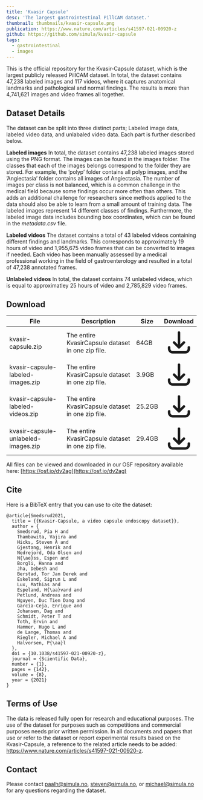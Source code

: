 ```yaml
---
title: 'Kvasir Capsule'
desc: 'The largest gastrointestinal PillCAM dataset.'
thumbnail: thumbnails/kvasir-capsule.png
publication: https://www.nature.com/articles/s41597-021-00920-z
github: https://github.com/simula/kvasir-capsule
tags:
  - gastrointestinal
  - images
---
```


This is the official repository for the Kvasir-Capsule dataset, which is the largest publicly released PillCAM dataset. In total, the dataset contains 47,238 labeled images and 117 videos, where it captures anatomical landmarks and pathological and normal findings. The results is more than 4,741,621 images and video frames all together.

## Dataset Details
The dataset can be split into three distinct parts; Labeled image data, labeled video data, and unlabaled video data. Each part is further described below.

**Labeled images** In total, the dataset contains 47,238 labeled images stored using the PNG format. The images can be found in the images folder. The classes that each of the images belongs correspond to the folder they are stored. For example, the ’polyp’ folder contains all polyp images, and the ’Angiectasia’ folder contains all images of Angiectasia. The number of images per class is not balanced, which is a common challenge in the medical field because some findings occur more often than others. This adds an additional challenge for researchers since methods applied to the data should also be able to learn from a small amount of training data. The labeled images represent 14 different classes of findings. Furthermore, the labeled image data includes bounding box coordinates, which can be found in the *metadata.csv* file.

**Labeled videos** The dataset contains a total of 43 labeled videos containing different findings and landmarks. This corresponds to approximately 19 hours of video and 1,955,675 video frames that can be converted to images if needed. Each video has been manually assessed by a medical professional working in the field of gastroenterology and resulted in a total of 47,238 annotated frames.

**Unlabeled videos** In total, the dataset contains 74 unlabeled videos, which is equal to approximatley 25 hours of video and 2,785,829 video frames.

## Download
| File | Description | Size | Download
| --- | --- | --- | :---: |
| kvasir-capsule.zip  | The entire KvasirCapsule dataset in one zip file. | 64GB |  [<svg xmlns="http://www.w3.org/2000/svg" class="h-6 w-6 m-0 inline-block" fill="none" viewBox="0 0 24 24" stroke="currentColor"><path stroke-linecap="round" stroke-linejoin="round" stroke-width="2" d="M4 16v1a3 3 0 003 3h10a3 3 0 003-3v-1m-4-4l-4 4m0 0l-4-4m4 4V4" /></svg>](https://datasets.simula.no/downloads/kvasir-capsule/kvasir-capsule.zip) |
| kvasir-capsule-labeled-images.zip  | The entire KvasirCapsule dataset in one zip file. | 3.9GB |  [<svg xmlns="http://www.w3.org/2000/svg" class="h-6 w-6 m-0 inline-block" fill="none" viewBox="0 0 24 24" stroke="currentColor"><path stroke-linecap="round" stroke-linejoin="round" stroke-width="2" d="M4 16v1a3 3 0 003 3h10a3 3 0 003-3v-1m-4-4l-4 4m0 0l-4-4m4 4V4" /></svg>](https://datasets.simula.no/downloads/kvasir-capsule/kvasir-capsule-labeled-images.zip) |
| kvasir-capsule-labeled-videos.zip  | The entire KvasirCapsule dataset in one zip file. | 25.2GB |  [<svg xmlns="http://www.w3.org/2000/svg" class="h-6 w-6 m-0 inline-block" fill="none" viewBox="0 0 24 24" stroke="currentColor"><path stroke-linecap="round" stroke-linejoin="round" stroke-width="2" d="M4 16v1a3 3 0 003 3h10a3 3 0 003-3v-1m-4-4l-4 4m0 0l-4-4m4 4V4" /></svg>](https://datasets.simula.no/downloads/kvasir-capsule/kvasir-capsule-videos.zip) |
| kvasir-capsule-unlabeled-images.zip  | The entire KvasirCapsule dataset in one zip file. | 29.4GB |  [<svg xmlns="http://www.w3.org/2000/svg" class="h-6 w-6 m-0 inline-block" fill="none" viewBox="0 0 24 24" stroke="currentColor"><path stroke-linecap="round" stroke-linejoin="round" stroke-width="2" d="M4 16v1a3 3 0 003 3h10a3 3 0 003-3v-1m-4-4l-4 4m0 0l-4-4m4 4V4" /></svg>](https://datasets.simula.no/downloads/kvasir-capsule/kvasir-capsule-unlabeled-videos.zip) |

All files can be viewed and downloaded in our OSF repository available here: [https://osf.io/dv2ag](https://osf.io/dv2ag)

## Cite
Here is a BibTeX entry that you can use to cite the dataset:

    @article{Smedsrud2021,
      title = {{Kvasir-Capsule, a video capsule endoscopy dataset}},
      author = {
        Smedsrud, Pia H and
        Thambawita, Vajira and
        Hicks, Steven A and
        Gjestang, Henrik and
        Nedrejord, Oda Olsen and
        N{\ae}ss, Espen and
        Borgli, Hanna and
        Jha, Debesh and
        Berstad, Tor Jan Derek and
        Eskeland, Sigrun L and
        Lux, Mathias and
        Espeland, H{\aa}vard and
        Petlund, Andreas and
        Nguyen, Duc Tien Dang and
        Garcia-Ceja, Enrique and
        Johansen, Dag and
        Schmidt, Peter T and
        Toth, Ervin and
        Hammer, Hugo L and
        de Lange, Thomas and
        Riegler, Michael A and
        Halvorsen, P{\aa}l
      },
      doi = {10.1038/s41597-021-00920-z},
      journal = {Scientific Data},
      number = {1},
      pages = {142},
      volume = {8},
      year = {2021}
    }

## Terms of Use
The data is released fully open for research and educational purposes. The use of the dataset for purposes such as competitions and commercial purposes needs prior written permission. In all documents and papers that use or refer to the dataset or report experimental results based on the Kvasir-Capsule, a reference to the related article needs to be added: https://www.nature.com/articles/s41597-021-00920-z.

## Contact
Please contact paalh@simula.no, steven@simula.no, or michael@simula.no for any questions regarding the dataset.